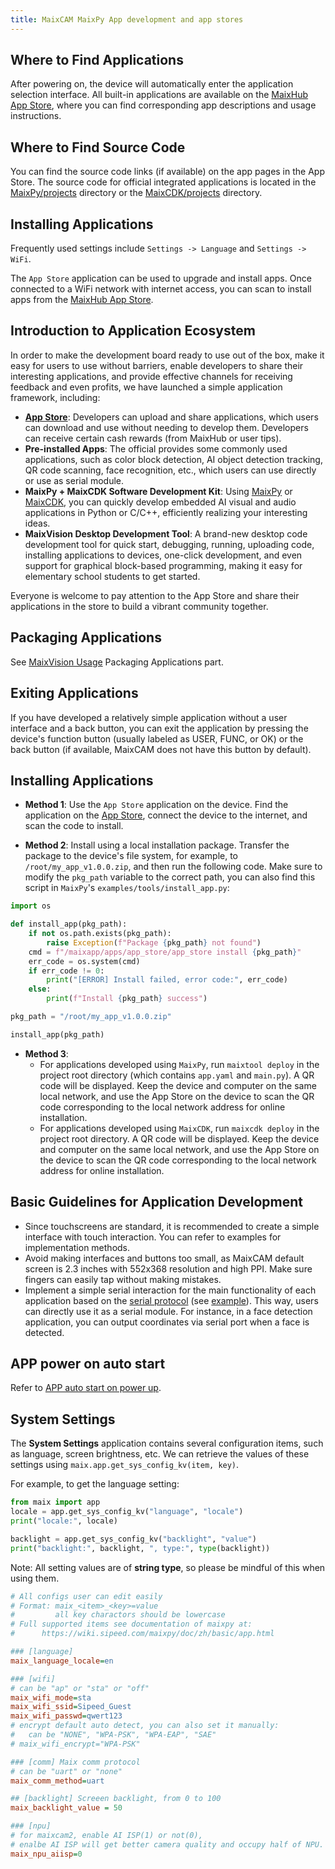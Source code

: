```yaml
---
title: MaixCAM MaixPy App development and app stores
---
```


## Where to Find Applications

After powering on, the device will automatically enter the application selection interface. All built-in applications are available on the [MaixHub App Store](https://maixhub.com/app), where you can find corresponding app descriptions and usage instructions.

## Where to Find Source Code

You can find the source code links (if available) on the app pages in the App Store. The source code for official integrated applications is located in the [MaixPy/projects](https://github.com/sipeed/MaixPy/tree/main/projects) directory or the [MaixCDK/projects](https://github.com/sipeed/MaixCDK/tree/main/projects) directory.

## Installing Applications

Frequently used settings include `Settings -> Language` and `Settings -> WiFi`.

The `App Store` application can be used to upgrade and install apps. Once connected to a WiFi network with internet access, you can scan to install apps from the [MaixHub App Store](https://maixhub.com/app).


## Introduction to Application Ecosystem

In order to make the development board ready to use out of the box, make it easy for users to use without barriers, enable developers to share their interesting applications, and provide effective channels for receiving feedback and even profits, we have launched a simple application framework, including:

- **[App Store](https://maixhub.com/app)**: Developers can upload and share applications, which users can download and use without needing to develop them. Developers can receive certain cash rewards (from MaixHub or user tips).
- **Pre-installed Apps**: The official provides some commonly used applications, such as color block detection, AI object detection tracking, QR code scanning, face recognition, etc., which users can use directly or use as serial module.
- **MaixPy + MaixCDK Software Development Kit**: Using [MaixPy](https://github.com/sipeed/maixpy) or [MaixCDK](https://github.com/sipeed/MaixCDK), you can quickly develop embedded AI visual and audio applications in Python or C/C++, efficiently realizing your interesting ideas.
- **MaixVision Desktop Development Tool**: A brand-new desktop code development tool for quick start, debugging, running, uploading code, installing applications to devices, one-click development, and even support for graphical block-based programming, making it easy for elementary school students to get started.

Everyone is welcome to pay attention to the App Store and share their applications in the store to build a vibrant community together.


## Packaging Applications

See [MaixVision Usage](./maixvision.md) Packaging Applications part.

## Exiting Applications

If you have developed a relatively simple application without a user interface and a back button, you can exit the application by pressing the device's function button (usually labeled as USER, FUNC, or OK) or the back button (if available, MaixCAM does not have this button by default).

## Installing Applications

* **Method 1**: Use the `App Store` application on the device. Find the application on the [App Store](https://maixhub.com/app), connect the device to the internet, and scan the code to install.

* **Method 2**: Install using a local installation package. Transfer the package to the device's file system, for example, to `/root/my_app_v1.0.0.zip`, and then run the following code. Make sure to modify the `pkg_path` variable to the correct path, you can also find this script in `MaixPy`'s `examples/tools/install_app.py`:
```python
import os

def install_app(pkg_path):
    if not os.path.exists(pkg_path):
        raise Exception(f"Package {pkg_path} not found")
    cmd = f"/maixapp/apps/app_store/app_store install {pkg_path}"
    err_code = os.system(cmd)
    if err_code != 0:
        print("[ERROR] Install failed, error code:", err_code)
    else:
        print(f"Install {pkg_path} success")

pkg_path = "/root/my_app_v1.0.0.zip"

install_app(pkg_path)
```

* **Method 3**:
  * For applications developed using `MaixPy`, run `maixtool deploy` in the project root directory (which contains `app.yaml` and `main.py`). A QR code will be displayed. Keep the device and computer on the same local network, and use the App Store on the device to scan the QR code corresponding to the local network address for online installation.
  * For applications developed using `MaixCDK`, run `maixcdk deploy` in the project root directory. A QR code will be displayed. Keep the device and computer on the same local network, and use the App Store on the device to scan the QR code corresponding to the local network address for online installation.

## Basic Guidelines for Application Development

- Since touchscreens are standard, it is recommended to create a simple interface with touch interaction. You can refer to examples for implementation methods.
- Avoid making interfaces and buttons too small, as MaixCAM default screen is 2.3 inches with 552x368 resolution and high PPI. Make sure fingers can easily tap without making mistakes.
- Implement a simple serial interaction for the main functionality of each application based on the [serial protocol](https://github.com/sipeed/MaixCDK/blob/master/docs/doc/convention/protocol.md) (see [example](https://github.com/sipeed/MaixPy/tree/main/examples/communication/protocol)). This way, users can directly use it as a serial module. For instance, in a face detection application, you can output coordinates via serial port when a face is detected.

## APP power on auto start

Refer to [APP auto start on power up](./auto_start.md).


## System Settings

The **System Settings** application contains several configuration items, such as language, screen brightness, etc. We can retrieve the values of these settings using `maix.app.get_sys_config_kv(item, key)`.

For example, to get the language setting:

```python
from maix import app
locale = app.get_sys_config_kv("language", "locale")
print("locale:", locale)

backlight = app.get_sys_config_kv("backlight", "value")
print("backlight:", backlight, ", type:", type(backlight))
```

Note: All setting values are of **string type**, so please be mindful of this when using them.


```ini
# All configs user can edit easily
# Format: maix_<item>_<key>=value
#         all key charactors should be lowercase
# Full supported items see documentation of maixpy at:
#      https://wiki.sipeed.com/maixpy/doc/zh/basic/app.html

### [language]
maix_language_locale=en

### [wifi]
# can be "ap" or "sta" or "off"
maix_wifi_mode=sta
maix_wifi_ssid=Sipeed_Guest
maix_wifi_passwd=qwert123
# encrypt default auto detect, you can also set it manually:
#   can be "NONE", "WPA-PSK", "WPA-EAP", "SAE"
# maix_wifi_encrypt="WPA-PSK"

### [comm] Maix comm protocol
# can be "uart" or "none"
maix_comm_method=uart

## [backlight] Screeen backlight, from 0 to 100
maix_backlight_value = 50

### [npu]
# for maixcam2, enable AI ISP(1) or not(0),
# enalbe AI ISP will get better camera quality and occupy half of NPU.
maix_npu_aiisp=0

```

